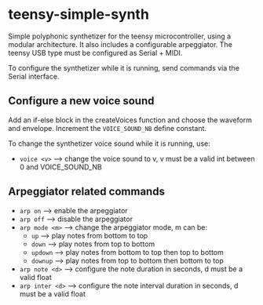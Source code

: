 # teensy-simple-synth

Simple polyphonic synthetizer for the teensy microcontroller, using a modular architecture.
It also includes a configurable arpeggiator.
The teensy USB type must be configured as Serial + MIDI.

To configure the synthetizer while it is running, send commands via the Serial interface.

## Configure a new voice sound
Add an if-else block in the createVoices function and choose the waveform and envelope. Increment the `VOICE_SOUND_NB` define constant.

To change the synthetizer voice sound while it is running, use:
- `voice <v>` --> change the voice sound to v, v must be a valid int between 0 and VOICE_SOUND_NB

## Arpeggiator related commands
- `arp on` --> enable the arpeggiator
- `arp off` --> disable the arpeggiator
- `arp mode <m>` --> change the arpeggiator mode, m can be:
    - `up` --> play notes from bottom to top
    - `down` --> play notes from top to bottom
    - `updown` --> play notes from bottom to top then top to bottom
    - `downup` --> play notes from top to bottom then bottom to top
- `arp note <d>` --> configure the note duration in seconds, d must be a valid float
- `arp inter <d>` --> configure the note interval duration in seconds, d must be a valid float

